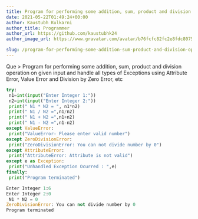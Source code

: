 ```yaml
---
title: Program for performing some addition, sum, product and division operation on given input and handle all types of Exceptions using Attribute Error, Value Error and Division by Zero Error, etc
date: 2021-05-22T01:49:24+00:00
author: Kaustubh Kulkarni
author_title: Programmer
author_url: https://github.com/kaustubhk24
author_image_url: https://www.gravatar.com/avatar/b76fcfc82fc2e8fdc8075636f1735f61?s=200

slug: /program-for-performing-some-addition-sum-product-and-division-operation-on-given-input-and-handle-all-types-of-exceptions-using-attribute-error-value-error-and-division-by-zero-error-etc/
---
```

Que > Program for performing some addition, sum, product and division operation on given input and handle all types of Exceptions using Attribute Error, Value Error and Division by Zero Error, etc

```python title="file.py"
try:
 n1=int(input("Enter Integer 1:"))
 n2=int(input("Enter Integer 2:"))
 print(" N1 * N2 = ", n1*n2)
 print(" N1 / N2 =",n1/n2)
 print(" N1 + N2 =",n1+n2)
 print(" N1 - N2 =",n1-n2)
except ValueError:
 print("ValueError- Please enter valid number")
except ZeroDivisionError:
 print("ZeroDivisionError: You can not divide number by 0")
except AttributeError:
 print("AttributeError: Attribute is not valid")
except e as Exception:
 print("Unhandled Exception Ocurred : ",e)
finally:
 print("Program terminated")
```

```python title="Output"
Enter Integer 1:6
Enter Integer 2:0
 N1 * N2 = 0
ZeroDivisionError: You can not divide number by 0
Program terminated
```